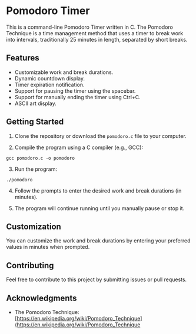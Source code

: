 # Pomodoro Timer

This is a command-line Pomodoro Timer written in C. The Pomodoro Technique is a time management method that uses a timer to break work into intervals, traditionally 25 minutes in length, separated by short breaks.

## Features

- Customizable work and break durations.
- Dynamic countdown display.
- Timer expiration notification.
- Support for pausing the timer using the spacebar.
- Support for manually ending the timer using Ctrl+C.
- ASCII art display.

## Getting Started

1. Clone the repository or download the `pomodoro.c` file to your computer.

2. Compile the program using a C compiler (e.g., GCC):

`gcc pomodoro.c -o pomodoro`


3. Run the program:

`./pomodoro`


4. Follow the prompts to enter the desired work and break durations (in minutes).

5. The program will continue running until you manually pause or stop it.

## Customization

You can customize the work and break durations by entering your preferred values in minutes when prompted.

## Contributing

Feel free to contribute to this project by submitting issues or pull requests.

## Acknowledgments

- The Pomodoro Technique: [https://en.wikipedia.org/wiki/Pomodoro_Technique](https://en.wikipedia.org/wiki/Pomodoro_Technique
